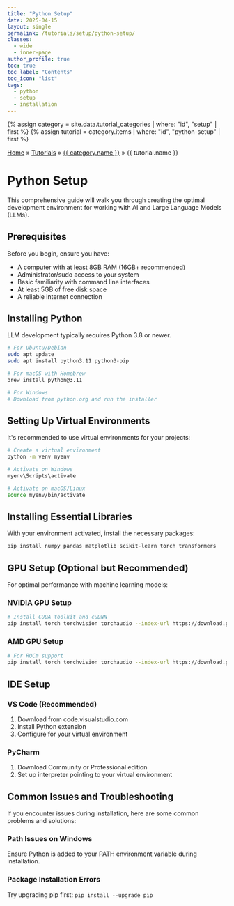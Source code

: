 ```yaml
---
title: "Python Setup"
date: 2025-04-15
layout: single
permalink: /tutorials/setup/python-setup/
classes:
  - wide
  - inner-page
author_profile: true
toc: true
toc_label: "Contents"
toc_icon: "list"
tags:
  - python
  - setup
  - installation
---
```


{% assign category = site.data.tutorial_categories | where: "id", "setup" | first %}
{% assign tutorial = category.items | where: "id", "python-setup" | first %}

<div class="breadcrumbs">
  <a href="{{ site.baseurl }}/">Home</a> &raquo; 
  <a href="{{ site.baseurl }}/tutorials/">Tutorials</a> &raquo; 
  <a href="{{ site.baseurl }}/tutorials/setup/">{{ category.name }}</a> &raquo; 
  <span>{{ tutorial.name }}</span>
</div>

# Python Setup

This comprehensive guide will walk you through creating the optimal development environment for working with AI and Large Language Models (LLMs).

## Prerequisites

Before you begin, ensure you have:

- A computer with at least 8GB RAM (16GB+ recommended)
- Administrator/sudo access to your system
- Basic familiarity with command line interfaces
- At least 5GB of free disk space
- A reliable internet connection

## Installing Python

LLM development typically requires Python 3.8 or newer.

```bash
# For Ubuntu/Debian
sudo apt update
sudo apt install python3.11 python3-pip

# For macOS with Homebrew
brew install python@3.11

# For Windows
# Download from python.org and run the installer
```

## Setting Up Virtual Environments

It's recommended to use virtual environments for your projects:

```bash
# Create a virtual environment
python -m venv myenv

# Activate on Windows
myenv\Scripts\activate

# Activate on macOS/Linux
source myenv/bin/activate
```

## Installing Essential Libraries

With your environment activated, install the necessary packages:

```bash
pip install numpy pandas matplotlib scikit-learn torch transformers
```

## GPU Setup (Optional but Recommended)

For optimal performance with machine learning models:

### NVIDIA GPU Setup
```bash
# Install CUDA toolkit and cuDNN
pip install torch torchvision torchaudio --index-url https://download.pytorch.org/whl/cu118
```

### AMD GPU Setup
```bash
# For ROCm support
pip install torch torchvision torchaudio --index-url https://download.pytorch.org/whl/rocm5.6
```

## IDE Setup

### VS Code (Recommended)
1. Download from code.visualstudio.com
2. Install Python extension
3. Configure for your virtual environment

### PyCharm
1. Download Community or Professional edition
2. Set up interpreter pointing to your virtual environment

## Common Issues and Troubleshooting

If you encounter issues during installation, here are some common problems and solutions:

### Path Issues on Windows
Ensure Python is added to your PATH environment variable during installation.

### Package Installation Errors
Try upgrading pip first: `pip install --upgrade pip`
